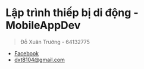 # Lập trình thiếp bị di động - MobileAppDev
> Đỗ Xuân Trường - 64132775
- [Facebook](https://www.facebook.com/profile.php?id=100091679511146&mibextid=kFxxJD)
- dxt8104@gmail.com
